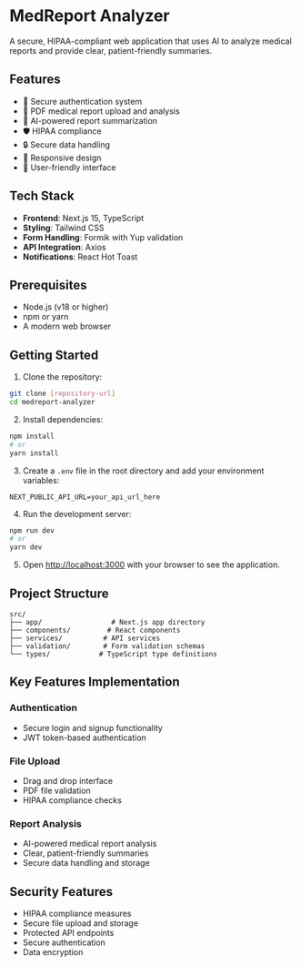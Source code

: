 # MedReport Analyzer

A secure, HIPAA-compliant web application that uses AI to analyze medical reports and provide clear, patient-friendly summaries.

## Features

- 🔐 Secure authentication system
- 📄 PDF medical report upload and analysis
- 🤖 AI-powered report summarization
- 🛡️ HIPAA compliance
- 🔒 Secure data handling
- 📱 Responsive design
- 🎯 User-friendly interface

## Tech Stack

- **Frontend**: Next.js 15, TypeScript
- **Styling**: Tailwind CSS
- **Form Handling**: Formik with Yup validation
- **API Integration**: Axios
- **Notifications**: React Hot Toast

## Prerequisites

- Node.js (v18 or higher)
- npm or yarn
- A modern web browser

## Getting Started

1. Clone the repository:
```bash
git clone [repository-url]
cd medreport-analyzer
```

2. Install dependencies:
```bash
npm install
# or
yarn install
```

3. Create a `.env` file in the root directory and add your environment variables:
```env
NEXT_PUBLIC_API_URL=your_api_url_here
```

4. Run the development server:
```bash
npm run dev
# or
yarn dev
```

5. Open [http://localhost:3000](http://localhost:3000) with your browser to see the application.

## Project Structure

```
src/
├── app/                 # Next.js app directory
├── components/         # React components
├── services/          # API services
├── validation/        # Form validation schemas
└── types/            # TypeScript type definitions
```

## Key Features Implementation

### Authentication
- Secure login and signup functionality
- JWT token-based authentication

### File Upload
- Drag and drop interface
- PDF file validation
- HIPAA compliance checks

### Report Analysis
- AI-powered medical report analysis
- Clear, patient-friendly summaries
- Secure data handling and storage

## Security Features

- HIPAA compliance measures
- Secure file upload and storage
- Protected API endpoints
- Secure authentication
- Data encryption

